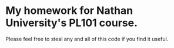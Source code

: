 # My homework for Nathan University's PL101 course.
Please feel free to steal any and all of this code if you find it useful.
